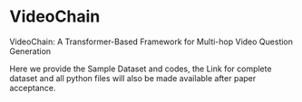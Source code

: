 # VideoChain
VideoChain: A Transformer-Based Framework for Multi-hop Video Question Generation

Here we provide the Sample Dataset and codes, the Link for complete dataset and all python files will also be made available after paper acceptance. 

